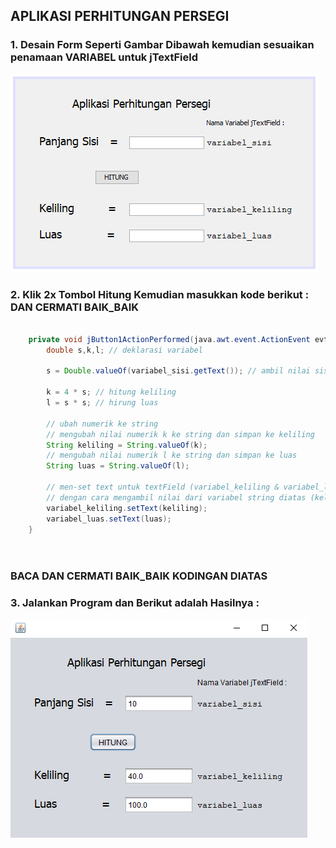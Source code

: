 ## APLIKASI PERHITUNGAN PERSEGI


### 1. Desain Form Seperti Gambar Dibawah kemudian sesuaikan penamaan VARIABEL untuk jTextField

![Penamaan Variabel](https://raw.githubusercontent.com/sandybuana03/pbo-12/main/src/HitungPersegi/variabel_persegi.png)

### 2. Klik 2x Tombol Hitung Kemudian masukkan kode berikut : DAN CERMATI BAIK_BAIK


```java

    private void jButton1ActionPerformed(java.awt.event.ActionEvent evt) {                                         
        double s,k,l; // deklarasi variabel
        
        s = Double.valueOf(variabel_sisi.getText()); // ambil nilai sisi
        
        k = 4 * s; // hitung keliling
        l = s * s; // hirung luas
        
        // ubah numerik ke string
        // mengubah nilai numerik k ke string dan simpan ke keliling
        String keliling = String.valueOf(k); 
        // mengubah nilai numerik l ke string dan simpan ke luas
        String luas = String.valueOf(l); 
        
        // men-set text untuk textField (variabel_keliling & variabel_luas)
        // dengan cara mengambil nilai dari variabel string diatas (keliling dan luas)
        variabel_keliling.setText(keliling);
        variabel_luas.setText(luas);
    }
    
    
```


### BACA DAN CERMATI BAIK_BAIK KODINGAN DIATAS

### 3. Jalankan Program dan Berikut adalah Hasilnya :

![Hasil](https://raw.githubusercontent.com/sandybuana03/pbo-12/main/src/HitungPersegi/hasil_persegi.png)
